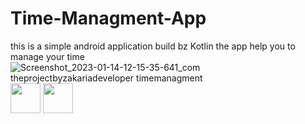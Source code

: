 # Time-Managment-App
this is a simple android application build bz Kotlin the app help you to manage your time
![Screenshot_2023-01-14-12-15-35-641_com theprojectbyzakariadeveloper timemanagment](https://user-images.githubusercontent.com/94437384/212470983-308acff4-6b03-4498-b599-5c21adb4bdd7.jpg)
<img src="[https://github.com/favicon.ico](https://user-images.githubusercontent.com/94437384/212470983-308acff4-6b03-4498-b599-5c21adb4bdd7.jpg)" width="48">
<img src="https://github.com/favicon.ico" width="48">
